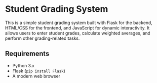 # Student Grading System

This is a simple student grading system built with Flask for the backend, HTML/CSS for the frontend, and JavaScript for dynamic interactivity. It allows users to enter student grades, calculate weighted averages, and perform other grading-related tasks.

## Requirements

- Python 3.x
- Flask (`pip install Flask`)
- A modern web browser
